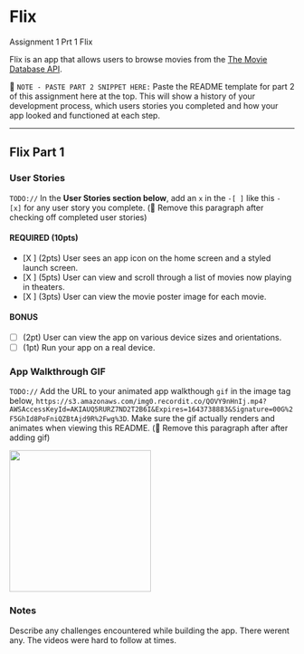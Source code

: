 # Flix
 Assignment 1 Prt 1
 Flix

Flix is an app that allows users to browse movies from the [The Movie Database API](http://docs.themoviedb.apiary.io/#).

📝 `NOTE - PASTE PART 2 SNIPPET HERE:` Paste the README template for part 2 of this assignment here at the top. This will show a history of your development process, which users stories you completed and how your app looked and functioned at each step.

---

## Flix Part 1

### User Stories
`TODO://` In the **User Stories section below**, add an `x` in the `-[ ]` like this `- [x]` for any user story you complete. (🚫 Remove this paragraph after checking off completed user stories)

#### REQUIRED (10pts)
- [X ] (2pts) User sees an app icon on the home screen and a styled launch screen.
- [X ] (5pts) User can view and scroll through a list of movies now playing in theaters.
- [X ] (3pts) User can view the movie poster image for each movie.

#### BONUS
- [ ] (2pt) User can view the app on various device sizes and orientations.
- [ ] (1pt) Run your app on a real device.

### App Walkthrough GIF
`TODO://` Add the URL to your animated app walkthough `gif` in the image tag below, `https://s3.amazonaws.com/img0.recordit.co/QOVY9nHnIj.mp4?AWSAccessKeyId=AKIAUQ5RURZ7ND2T2B6I&Expires=1643738883&Signature=00G%2F5GhId8PoFniQZBtAjd9R%2Fwg%3D`. Make sure the gif actually renders and animates when viewing this README. (🚫 Remove this paragraph after after adding gif)

<img src="https://s3.amazonaws.com/img0.recordit.co/QOVY9nHnIj.mp4?AWSAccessKeyId=AKIAUQ5RURZ7ND2T2B6I&Expires=1643738883&Signature=00G%2F5GhId8PoFniQZBtAjd9R%2Fwg%3D" width=250><br>

### Notes
Describe any challenges encountered while building the app.
There werent any. The videos were hard to follow at times.
